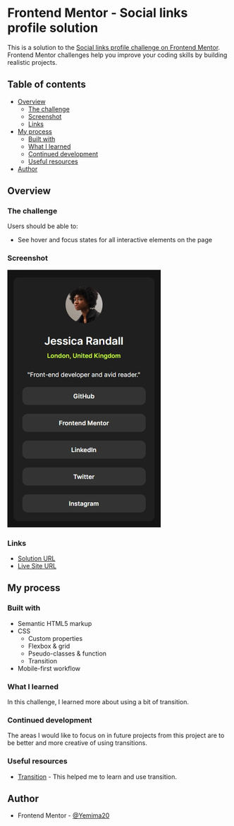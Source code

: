 # Frontend Mentor - Social links profile solution

This is a solution to the [Social links profile challenge on Frontend Mentor](https://www.frontendmentor.io/challenges/social-links-profile-UG32l9m6dQ). Frontend Mentor challenges help you improve your coding skills by building realistic projects. 

## Table of contents

- [Overview](#overview)
  - [The challenge](#the-challenge)
  - [Screenshot](#screenshot)
  - [Links](#links)
- [My process](#my-process)
  - [Built with](#built-with)
  - [What I learned](#what-i-learned)
  - [Continued development](#continued-development)
  - [Useful resources](#useful-resources)
- [Author](#author)

## Overview

### The challenge

Users should be able to:

- See hover and focus states for all interactive elements on the page

### Screenshot

![](./assets/images/result.png)

### Links

- [Solution URL](https://your-solution-url.com)
- [Live Site URL](https://yemima20.github.io/social-links-profile/)

## My process

### Built with

- Semantic HTML5 markup
- CSS 
  - Custom properties
  - Flexbox & grid
  - Pseudo-classes & function
  - Transition
- Mobile-first workflow

### What I learned

In this challenge, I learned more about using a bit of transition.

### Continued development

The areas I would like to focus on in future projects from this project are to be better and more creative of using transitions.

### Useful resources

- [Transition](https://web.dev/learn/css/transitions?hl=en) - This helped me to learn and use transition.

## Author

- Frontend Mentor - [@Yemima20](https://www.frontendmentor.io/profile/Yemima20)